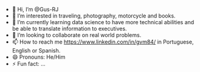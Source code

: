 - 👋 Hi, I’m @Gus-RJ
- 👀 I’m interested in traveling, photography, motorcycle and books.
- 🌱 I’m currently learning data science to have more technical abilities and be able to translate information to executives.
- 💞️ I’m looking to collaborate on real world problems.
- 📫 How to reach me https://www.linkedin.com/in/gvm84/ in Portuguese, English or Spanish.
- 😄 Pronouns: He/Him
- ⚡ Fun fact: ...

<!---
Gus-RJ/Gus-RJ is a ✨ special ✨ repository because its `README.md` (this file) appears on your GitHub profile.
You can click the Preview link to take a look at your changes.
--->
